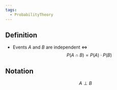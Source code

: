 ```yaml
---
tags:
  - ProbabilityTheory
---
```

## Definition
- Events $A$ and $B$ are independent $\iff$ $$P(A\cap B) = P(A)\cdot P(B)$$
## Notation
$$A\perp B$$